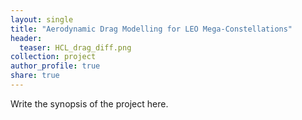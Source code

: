 ```yaml
---
layout: single
title: "Aerodynamic Drag Modelling for LEO Mega-Constellations"
header:
  teaser: HCL_drag_diff.png
collection: project
author_profile: true
share: true
---
```


Write the synopsis of the project here.
<!-- 
### The Space Weather Scenario Toolkit is an interactive, web-based tool designed to allow users to explore sequences of space weather events, from physical drivers to technology and human impacts. 

Space weather forecasters, satellite operators, trainees and students could all benefit from an interactive tool designed to map out space weather storms and impacts. We are developing a Space Weather Scenario Toolkit, a web-based resource for users to map out sequences of space weather events. The toolkit draws connections between space weather storms and the different engineering problems they can cause. The educational and practical tool distinguishes between physical drivers of space weather, intermediate observations and signals, and human/technology impacts. Prior and ongoing conversations with space weather forecasters from the United Kingdom and the NOAA Space Weather Prediction Center (SWPC) have deeply informed the direction of the toolkit development based on the practical needs of forecasters. As such, this work contributes to space weather research-to-operations, visualization, and educational goals.

![Space Weather Tool Description Flow Chart](https://raw.githubusercontent.com/valerie-bernstein/personalwebsite.github.io/master/images/Space_Weather_Tool_Description_Flow_Chart.png)


Thus far, one major space weather active period has been reviewed to populate the majority of the events and impacts included in the interactive tool: the storms of December, 2006. To help piece together these complex space weather case studies, we develop detailed timelines of physical stormtime events and observed impacts based on extensive literature reviews. An example timeline of space-based and ground-based impacts from the December, 2006 active period is included below.

![Dec 2006 Impacts Timeline](https://raw.githubusercontent.com/valerie-bernstein/personalwebsite.github.io/master/images/Dec2006_system_impacts_timeline_v6.png)

Check out our open-access journal article on space weather timeline development in support of this project, [Timelines as a Tool for Learning about Space Weather Storms](https://www.swsc-journal.org/articles/swsc/abs/2021/01/swsc200106/swsc200106.html). Additional space weather event case studies we are working on untangling now include January, 1938 and September, 2017.
 
The tool is designed using D3 JavaScript as an interactive tree map, which users can click through to trace different space weather sequences of events from space weather activity origins to potential communication, hardware, and human impacts. We are working on including characteristics of the events, like duration and intensity, as well as general information about the likelihood of the possible effects produced. 

Check out the video and poster presentations on this work below, presented at the virtual 2021 Space Weather Workshop.

{% include YoutubePlayer.html id="aVNDKAq6rn4" %}

<embed src="https://www.valeriebernstein.com/files/Poster_SWW2021_final.pdf" width="500" height="500" type='application/pdf'>

Stay tuned for the publicly available version of this tool, soon to be released as a forkable Observable Notebook!

You can find all of the publications and presentations associated with this project under the *References* tab of this [ResearchGate Project Page](https://www.researchgate.net/project/Interactive-Tool-to-Visualize-Space-Weather-Scenarios). -->
